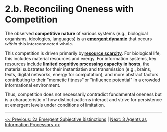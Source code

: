 # **2.b. Reconciling Oneness with Competition**

The observed **competitive nature** of various systems (e.g., biological organisms, ideologies, languages) is an [**emergent dynamic**](glossary.md#emergent-property) that occurs *within* this interconnected whole.

This competition is driven primarily by [**resource scarcity**](glossary.md#resource-scarcity). For biological life, this includes material resources and energy. For information systems, key resources include **limited cognitive processing capacity in hosts**, the material substrates for their instantiation and transmission (e.g., brains, texts, digital networks, energy for computation), and more abstract factors contributing to their "memetic fitness" or "influence potential" in a crowded informational environment.

Thus, competition does not necessarily contradict fundamental oneness but is a characteristic of how distinct patterns interact and strive for persistence at emergent levels under conditions of limitation.

---
[<< Previous: 2a Emergent Subjective Distinctions](2a-emergent-subjective-distinctions.md) | [Next: 3 Agents as Information Processors >>](3-agents-as-information-processors.md)